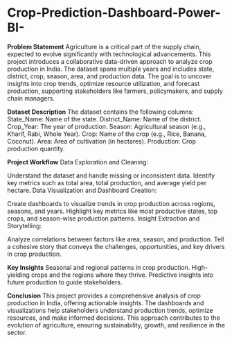 # Crop-Prediction-Dashboard-Power-BI-

**Problem Statement**
Agriculture is a critical part of the supply chain, expected to evolve significantly with technological advancements. This project introduces a collaborative data-driven approach to analyze crop production in India. The dataset spans multiple years and includes state, district, crop, season, area, and production data. The goal is to uncover insights into crop trends, optimize resource utilization, and forecast production, supporting stakeholders like farmers, policymakers, and supply chain managers.

**Dataset Description**
The dataset contains the following columns:
State_Name: Name of the state.
District_Name: Name of the district.
Crop_Year: The year of production.
Season: Agricultural season (e.g., Kharif, Rabi, Whole Year).
Crop: Name of the crop (e.g., Rice, Banana, Coconut).
Area: Area of cultivation (in hectares).
Production: Crop production quantity.

**Project Workflow**
Data Exploration and Cleaning:

Understand the dataset and handle missing or inconsistent data.
Identify key metrics such as total area, total production, and average yield per hectare.
Data Visualization and Dashboard Creation:

Create dashboards to visualize trends in crop production across regions, seasons, and years.
Highlight key metrics like most productive states, top crops, and season-wise production patterns.
Insight Extraction and Storytelling:

Analyze correlations between factors like area, season, and production.
Tell a cohesive story that conveys the challenges, opportunities, and key drivers in crop production.

**Key Insights**
Seasonal and regional patterns in crop production.
High-yielding crops and the regions where they thrive.
Predictive insights into future production to guide stakeholders.

**Conclusion**
This project provides a comprehensive analysis of crop production in India, offering actionable insights. The dashboards and visualizations help stakeholders understand production trends, optimize resources, and make informed decisions. This approach contributes to the evolution of agriculture, ensuring sustainability, growth, and resilience in the sector.
